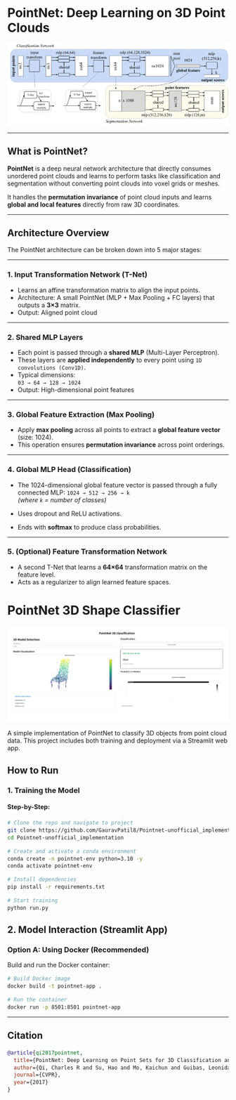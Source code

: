 # PointNet: Deep Learning on 3D Point Clouds

![Architecture Diagram](./media/pointnet_architecture.jpg)


---

## What is PointNet?

**PointNet** is a deep neural network architecture that directly consumes unordered point clouds and learns to perform tasks like classification and segmentation without converting point clouds into voxel grids or meshes.

It handles the **permutation invariance** of point cloud inputs and learns **global and local features** directly from raw 3D coordinates.

---

## Architecture Overview

The PointNet architecture can be broken down into 5 major stages:

---

### 1. Input Transformation Network (T-Net)

- Learns an affine transformation matrix to align the input points.
- Architecture: A small PointNet (MLP + Max Pooling + FC layers) that outputs a **3×3** matrix.
- Output: Aligned point cloud

---

### 2️. Shared MLP Layers

- Each point is passed through a **shared MLP** (Multi-Layer Perceptron).
- These layers are **applied independently** to every point using `1D convolutions (Conv1D)`.
- Typical dimensions:  
  `03 → 64 → 128 → 1024`
- Output: High-dimensional point features

---

### 3️. Global Feature Extraction (Max Pooling)

- Apply **max pooling** across all points to extract a **global feature vector** (size: 1024).
- This operation ensures **permutation invariance** across point orderings.

---

### 4️. Global MLP Head (Classification)

- The 1024-dimensional global feature vector is passed through a fully connected MLP:
  `1024 → 512 → 256 → k`  
  *(where `k` = number of classes)*

- Uses dropout and ReLU activations.
- Ends with **softmax** to produce class probabilities.

---

### 5️. (Optional) Feature Transformation Network

- A second T-Net that learns a **64×64** transformation matrix on the feature level.
- Acts as a regularizer to align learned feature spaces.

# PointNet 3D Shape Classifier

![Placeholder Image of PointNet Architecture](./media/project_demo.png)

A simple implementation of PointNet to classify 3D objects from point cloud data. This project includes both training and deployment via a Streamlit web app.



## How to Run

### 1. Training the Model

#### Step-by-Step:
```bash
# Clone the repo and navigate to project
git clone https://github.com/GauravPatil8/Pointnet-unofficial_implementation.git
cd Pointnet-unofficial_implementation
```
```bash
# Create and activate a conda environment
conda create -n pointnet-env python=3.10 -y
conda activate pointnet-env
```
```bash
# Install dependencies
pip install -r requirements.txt
```
```bash
# Start training
python run.py
```



## 2. Model Interaction (Streamlit App)

### Option A: Using Docker (Recommended)

Build and run the Docker container:

```bash
# Build Docker image
docker build -t pointnet-app .
```
```bash
# Run the container
docker run -p 8501:8501 pointnet-app
```
---

## Citation

```bibtex
@article{qi2017pointnet,
  title={PointNet: Deep Learning on Point Sets for 3D Classification and Segmentation},
  author={Qi, Charles R and Su, Hao and Mo, Kaichun and Guibas, Leonidas J},
  journal={CVPR},
  year={2017}
}

